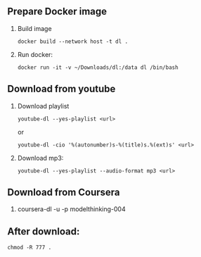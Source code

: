 ## Prepare Docker image
1. Build image
    ```
    docker build --network host -t dl .
    ```
1. Run docker:
    ```
    docker run -it -v ~/Downloads/dl:/data dl /bin/bash
    ```
## Download from youtube
1. Download playlist
    ```
    youtube-dl --yes-playlist <url>
    ```
    or
    ```
    youtube-dl -cio '%(autonumber)s-%(title)s.%(ext)s' <url>
    ```
1. Download mp3:
    ```
    youtube-dl --yes-playlist --audio-format mp3 <url>
    ```
## Download from Coursera
1. coursera-dl -u <user> -p <pass> modelthinking-004

## After download:
```
chmod -R 777 .
```